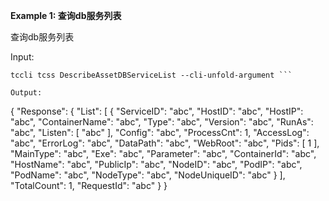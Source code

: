 **Example 1: 查询db服务列表**

查询db服务列表

Input: 

```
tccli tcss DescribeAssetDBServiceList --cli-unfold-argument ```

Output: 
```
{
    "Response": {
        "List": [
            {
                "ServiceID": "abc",
                "HostID": "abc",
                "HostIP": "abc",
                "ContainerName": "abc",
                "Type": "abc",
                "Version": "abc",
                "RunAs": "abc",
                "Listen": [
                    "abc"
                ],
                "Config": "abc",
                "ProcessCnt": 1,
                "AccessLog": "abc",
                "ErrorLog": "abc",
                "DataPath": "abc",
                "WebRoot": "abc",
                "Pids": [
                    1
                ],
                "MainType": "abc",
                "Exe": "abc",
                "Parameter": "abc",
                "ContainerId": "abc",
                "HostName": "abc",
                "PublicIp": "abc",
                "NodeID": "abc",
                "PodIP": "abc",
                "PodName": "abc",
                "NodeType": "abc",
                "NodeUniqueID": "abc"
            }
        ],
        "TotalCount": 1,
        "RequestId": "abc"
    }
}
```

